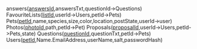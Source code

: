 answers(<ins>answersId</ins>,answersTxt,questionId->Questions)
FavouriteLists(<ins>listId</ins>,userId->Users,petId->Pets)
Pets(<ins>petId</ins>,name,species,size,color,location,postState,userId->user)
Photos(<ins>photoId</ins>,path,petId->Pet)
Proposals(<ins>proposalId</ins>,userId->Users,petId->Pets,state)
Questions(<ins>questionId</ins>,questionTxt,petId->Pets)
Users(<ins>petId</ins>,Name.EmailAddress,userName,salt,passwordHash)
